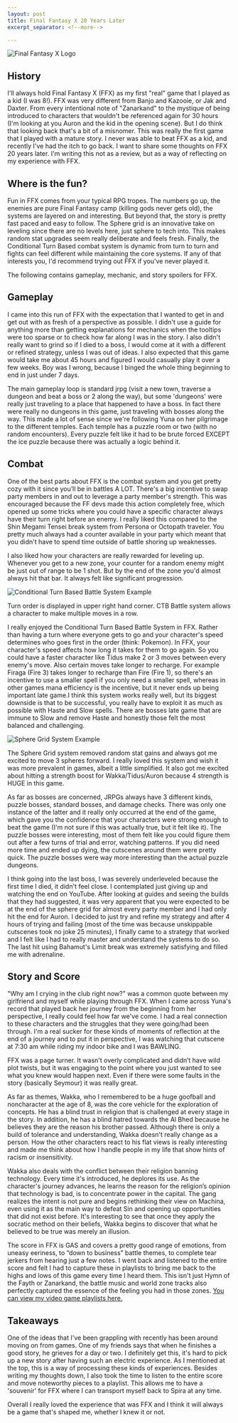 ```yaml
---
layout: post
title: Final Fantasy X 20 Years Later
excerpt_separator: <!--more-->

---
```

![Final Fantasy X Logo](https://static.wikia.nocookie.net/finalfantasy/images/8/82/FFX_logo.png/revision/latest/scale-to-width-down/563?cb=20160920112920)

## History

I'll always hold Final Fantasy X (FFX) as my first "real" game that I played as a kid (I was 8!). FFX was very different from Banjo and Kazooie, or Jak and Daxter. From every intentional note of "Zanarkand" to the mystique of being introduced to characters that wouldn't be referenced again for 30 hours (I'm looking at you Auron and the kid in the opening scene). But I do think that looking back that's a bit of a misnomer. This was really the first game that I played with a mature story. I never was able to beat FFX as a kid, and recently I've had the itch to go back. I want to share some thoughts on FFX 20 years later. I'm writing this not as a review, but as a way of reflecting on my experience with FFX.
<!--more-->

## Where is the fun?

Fun in FFX comes from your typical RPG tropes. The numbers go up, the enemies are pure Final Fantasy camp (killing gods never gets old), the systems are layered on and interesting. But beyond that, the story is pretty fast paced and easy to follow. The Sphere grid is an innovative take on leveling since there are no levels here, just sphere to tech into. This makes random stat upgrades seem really deliberate and feels fresh. Finally, the Conditional Turn Based combat system is dynamic from turn to turn and fights can feel different while maintaining the core systems. If any of that interests you, I'd recommend trying out FFX if you've never played it.

The following contains gameplay, mechanic, and story spoilers for FFX. 

## Gameplay

I came into this run of FFX with the expectation that I wanted to get in and get out with as fresh of a perspective as possible. I didn't use a guide for anything more than getting explanations for mechanics when the tooltips were too sparse or to check how far along I was in the story. I also didn't really want to grind so if I died to a boss, I would come at it with a different or refined strategy, unless I was out of ideas. I also expected that this game would take me about 45 hours and figured I would casually play it over a few weeks. Boy was I wrong, because I binged the whole thing beginning to end in just under 7 days. 

The main gameplay loop is standard jrpg (visit a new town, traverse a dungeon and beat a boss or 2 along the way), but some 'dungeons' were really just traveling to a place that happened to have a boss. In fact there were really no dungeons in this game, just traveling with bosses along the way. This made a lot of sense since we're following Yuna on her pilgrimage to the different temples. Each temple has a puzzle room or two (with no random encounters). Every puzzle felt like it had to be brute forced EXCEPT the ice puzzle because there was actually a logic behind it. 

## Combat

One of the best parts about FFX is the combat system and you get pretty cozy with it since you’ll be in battles A LOT. There's a big incentive to swap party members in and out to leverage a party member's strength. This was encouraged because the FF devs made this action completely free, which opened up some tricks where you could have a specific character always have their turn right before an enemy. I really liked this compared to the Shin Megami Tensei break system from Persona or Octopath traveler. You pretty much always had a counter available in your party which meant that you didn't have to spend time outside of battle shoring up weaknesses.

I also liked how your characters are really rewarded for leveling up. Whenever you get to a new zone, your counter for a random enemy might be just out of range to be 1 shot. But by the end of the zone you'd almost always hit that bar. It always felt like significant progression.

![Conditional Turn Based Battle System Example](https://static1.cbrimages.com/wordpress/wp-content/uploads/2020/05/final-fantasy-x-battle-system-1.jpg?q=50&fit=crop&w=740&h=370&dpr=1.5)

Turn order is displayed in upper right hand corner. CTB Battle system allows a character to make multiple moves in a row.

I really enjoyed the Conditional Turn Based Battle System in FFX. Rather than having a turn where everyone gets to go and your character's speed determines who goes first in the order (think: Pokemon). In FFX, your character's speed affects how long it takes for them to go again. So you could have a faster character like Tidus make 2 or 3 moves between every enemy's move. Also certain moves take longer to recharge. For example Firaga (Fire 3) takes longer to recharge than Fire (Fire 1), so there's an incentive to use a smaller spell if you only need a smaller spell, whereas in other games mana efficiency is the incentive, but it never ends up being important late game.I think this system works really well, but its biggest downside is that to be successful, you really have to exploit it as much as possible with Haste and Slow spells. There are bosses late game that are immune to Slow and remove Haste and honestly those felt the most balanced and challenging.

![Sphere Grid System Example](https://static.wikia.nocookie.net/finalfantasy/images/4/46/FFX_Sphere_Grid_Wakka.png/revision/latest/scale-to-width-down/960?cb=20130215054405)

The Sphere Grid system removed random stat gains and always got me excited to move 3 spheres forward. I really loved this system and wish it was more prevalent in games, albeit a little simplified. It also got me excited about hitting a strength boost for Wakka/Tidus/Auron because 4 strength is HUGE in this game. 

As far as bosses are concerned, JRPGs always have 3 different kinds, puzzle bosses, standard bosses, and damage checks. There was only one instance of the latter and it really only occurred at the end of the game, which gave you the confidence that your characters were strong enough to beat the game (I'm not sure if this was actually true, but it felt like it). The puzzle bosses were interesting, most of them felt like you could figure them out after a few turns of trial and error, watching patterns. If you did need more time and ended up dying, the cutscenes around them were pretty quick. The puzzle bosses were way more interesting than the actual puzzle dungeons.

I think going into the last boss, I was severely underleveled because the first time I died, it didn't feel close. I contemplated just giving up and watching the end on YouTube. After looking at guides and seeing the builds that they had suggested, it was very apparent that you were expected to be at the end of the sphere grid for almost every party member and I had only hit the end for Auron. I decided to just try and refine my strategy and after 4 hours of trying and failing (most of the time was because unskippable cutscenes took no joke 25 minutes), I finally came to a strategy that worked and I felt like I had to really master and understand the systems to do so. The last hit using Bahamut's Limit break was extremely satisfying and filled me with adrenaline.

## Story and Score

"Why am I crying in the club right now?" was a common quote between my girlfriend and myself while playing through FFX. When I came across Yuna's record that played back her journey from the beginning from her perspective, I really could feel how far we've come. I had a real connection to these characters and the struggles that they were going/had been through. I'm a real sucker for these kinds of moments of reflection at the end of a journey and to put it in perspective, I was watching that cutscene at 7:30 am while riding my indoor bike and I was BAWLING.

FFX was a page turner. It wasn't overly complicated and didn’t have wild plot twists, but it was engaging to the point where you just wanted to see what you knew would happen next. Even if there were some faults in the story (basically Seymour) it was really great.

As far as themes, Wakka, who I remembered to be a huge goofball and noncharacter at the age of 8, was the core vehicle for the exploration of concepts. He has a blind trust in religion that is challenged at every stage in the story. In addition, he has a blind hatred towards the Al Bhed because he believes they are the reason his brother passed. Although there is only a build of tolerance and understanding, Wakka doesn't really change as a person. How the other characters react to his flat views is really interesting and made me think about how I handle people in my life that show hints of racism or insensitivity.

Wakka also deals with the conflict between their religion banning technology. Every time it's introduced, he deplores its use. As the character's journey advances, he learns the reason for the religion’s opinion that technology is bad, is to concentrate power in the capital. The gang realizes the intent is not pure and begins rethinking their view on Machina, even using it as the main way to defeat Sin and opening up opportunities that did not exist before. It's interesting to see that once they apply the socratic method on their beliefs, Wakka begins to discover that what he believed to be true was merely an illusion.

The score in FFX is GAS and covers a pretty good range of emotions, from uneasy eeriness, to “down to business” battle themes, to complete tear jerkers from hearing just a few notes. I went back and listened to the entire score and felt I had to capture these in playlists to bring me back to the highs and lows of this game every time I heard them. This isn't just Hymn of the Fayth or Zanarkand, the battle music and world zone tracks also perfectly captured the essence of the feeling you had in those zones. [You can view my video game playlists here.](https://open.spotify.com/user/12159162560)

## Takeaways

One of the ideas that I've been grappling with recently has been around moving on from games. One of my friends says that when he finishes a good story, he grieves for a day or two. I definitely get this, it's hard to pick up a new story after having such an electric experience. As I mentioned at the top, this is a way of processing these kinds of experiences. Besides writing my thoughts down, I also took the time to listen to the entire score and move noteworthy pieces to a playlist. This allows me to have a 'souvenir' for FFX where I can transport myself back to Spira at any time.

Overall I really loved the experience that was FFX and I think it will always be a game that's shaped me, whether I knew it or not.
